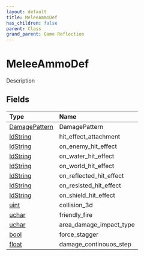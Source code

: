 ```yaml
---
layout: default
title: MeleeAmmoDef
has_children: false
parent: Class
grand_parent: Game Reflection
---
```

# MeleeAmmoDef
Description 

## Fields

| Type | Name |
|:----------|:--------------|
| [DamagePattern](/riftbreaker-wiki/docs/game-reflection/classes/damage_pattern/) | DamagePattern |
| [IdString](/riftbreaker-wiki/docs/game-reflection/components/id_string/) | hit_effect_attachment |
| [IdString](/riftbreaker-wiki/docs/game-reflection/components/id_string/) | on_enemy_hit_effect |
| [IdString](/riftbreaker-wiki/docs/game-reflection/components/id_string/) | on_water_hit_effect |
| [IdString](/riftbreaker-wiki/docs/game-reflection/components/id_string/) | on_world_hit_effect |
| [IdString](/riftbreaker-wiki/docs/game-reflection/components/id_string/) | on_reflected_hit_effect |
| [IdString](/riftbreaker-wiki/docs/game-reflection/components/id_string/) | on_resisted_hit_effect |
| [IdString](/riftbreaker-wiki/docs/game-reflection/components/id_string/) | on_shield_hit_effect |
| [uint](/riftbreaker-wiki/docs/game-reflection/components/uint/) | collision_3d |
| [uchar](/riftbreaker-wiki/docs/game-reflection/enums/uchar/) | friendly_fire |
| [uchar](/riftbreaker-wiki/docs/game-reflection/enums/uchar/) | area_damage_impact_type |
| [bool](/riftbreaker-wiki/docs/game-reflection/components/bool/) | force_stagger |
| [float](/riftbreaker-wiki/docs/game-reflection/components/float/) | damage_continouos_step |

